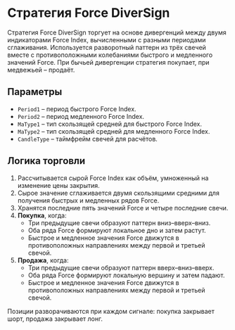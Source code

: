 # Стратегия Force DiverSign

Стратегия Force DiverSign торгует на основе дивергенций между двумя индикаторами Force Index,
вычисленными с разными периодами сглаживания. Используется разворотный паттерн из трёх свечей
вместе с противоположными колебаниями быстрого и медленного значений Force. При бычьей дивергенции
стратегия покупает, при медвежьей – продаёт.

## Параметры
- `Period1` – период быстрого Force Index.
- `Period2` – период медленного Force Index.
- `MaType1` – тип скользящей средней для быстрого Force Index.
- `MaType2` – тип скользящей средней для медленного Force Index.
- `CandleType` – таймфрейм свечей для расчётов.

## Логика торговли
1. Рассчитывается сырой Force Index как объём, умноженный на изменение цены закрытия.
2. Сырое значение сглаживается двумя скользящими средними для получения быстрых и медленных рядов Force.
3. Хранятся последние пять значений Force и четыре последние свечи.
4. **Покупка**, когда:
   - Три предыдущие свечи образуют паттерн вниз–вверх–вниз.
   - Оба ряда Force формируют локальное дно и затем растут.
   - Быстрое и медленное значения Force движутся в противоположных направлениях между первой и третьей свечой.
5. **Продажа**, когда:
   - Три предыдущие свечи образуют паттерн вверх–вниз–вверх.
   - Оба ряда Force формируют локальную вершину и затем падают.
   - Быстрое и медленное значения Force движутся в противоположных направлениях между первой и третьей свечой.

Позиции разворачиваются при каждом сигнале: покупка закрывает шорт, продажа закрывает лонг.
